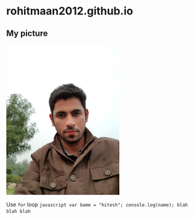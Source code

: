 # rohitmaan2012.github.io

## My picture
<!-- ![rohit maan](images/profile-pic.jpg width=300 "helloji") -->
<img src = "images/profile-pic.jpg" width=300>

Use `for` loop
``javascript
var bame = "hitesh";
console.log(name);
blah blah blah
``
